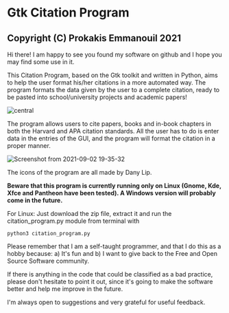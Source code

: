# Gtk Citation Program
## Copyright (C) Prokakis Emmanouil 2021

Hi there! I am happy to see you found my software on github and I hope you may find some use in it.

This Citation Program, based on the Gtk toolkit and written in Python, aims to help the user format his/her citations in a more automated way. The program formats the data given by the user to a complete citation, ready to be pasted into school/university projects and academic papers!

![central](https://user-images.githubusercontent.com/89413115/132100397-15bf6735-e87a-45f0-a21c-b5a048211195.png)


The program allows users to cite papers, books and in-book chapters in both the Harvard and APA citation standards. All the user has to do is enter data in the entries of the GUI, and the program will format the citation in a proper manner.

![Screenshot from 2021-09-02 19-35-32](https://user-images.githubusercontent.com/89413115/132100419-4340183d-44aa-4c9d-a048-20d53b36dbb7.png)

The icons of the program are all made by Dany Lip.

**Beware that this program is currently running only on Linux (Gnome, Kde, Xfce and Pantheon have been tested). A Windows version will probably come in the future.**

For Linux: Just download the zip file, extract it and run the citation_program.py module from terminal with
```
python3 citation_program.py
```
Please remember that I am a self-taught programmer, and that I do this as a hobby because: a) It's fun and b) I want to give back to the Free and Open Source Software community.

If there is anything in the code that could be classified as a bad practice, please don't hesitate to point it out, since it's going to make the software better and help me improve in the future.

I'm always open to suggestions and very grateful for useful feedback.

